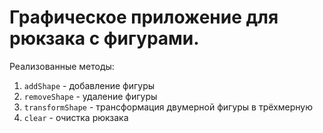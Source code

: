 # Графическое приложение для рюкзака с фигурами.
Реализованные методы:
1) `addShape` - добавление фигуры
2) `removeShape` - удаление фигуры
3) `transformShape` - трансформация двумерной фигуры в трёхмерную
4) `clear` - очистка рюкзака
